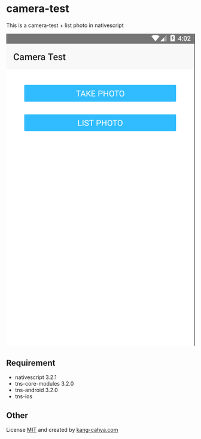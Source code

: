 # camera-test
This is a camera-test + list photo in nativescript 

![ScreenShot](https://raw.githubusercontent.com/dyazincahya/camera-test/master/screenshot.png)

## Requirement
- nativescript 3.2.1
- tns-core-modules 3.2.0
- tns-android 3.2.0
- tns-ios <not installed>
  
## Other
License [MIT](https://github.com/dyazincahya/camera-test/blob/master/LICENSE.md) and created by [kang-cahya.com](http://www.kang-cahya.com/)
